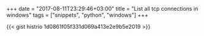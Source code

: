 +++
date = "2017-08-11T23:29:46+03:00"
title = "List all tcp connections in windows"
tags = ["snippets", "python", "windows"]
+++

{{< gist histrio 1d0861f05f331d069a413e2e9b5e2019 >}}
